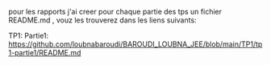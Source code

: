 pour les rapports j'ai creer pour chaque partie des tps un fichier README.md , vouz les trouverez dans les liens suivants:

TP1:
Partie1:
https://github.com/loubnabaroudi/BAROUDI_LOUBNA_JEE/blob/main/TP1/tp1-partie1/README.md
